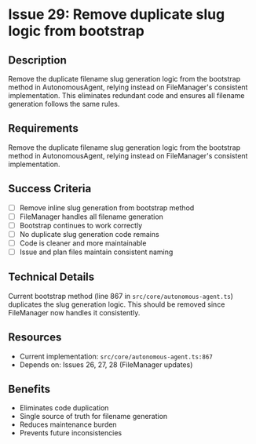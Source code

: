 # Issue 29: Remove duplicate slug logic from bootstrap

## Description
Remove the duplicate filename slug generation logic from the bootstrap method in AutonomousAgent, relying instead on FileManager's consistent implementation. This eliminates redundant code and ensures all filename generation follows the same rules.

## Requirements
Remove the duplicate filename slug generation logic from the bootstrap method in AutonomousAgent, relying instead on FileManager's consistent implementation.

## Success Criteria
- [ ] Remove inline slug generation from bootstrap method
- [ ] FileManager handles all filename generation
- [ ] Bootstrap continues to work correctly
- [ ] No duplicate slug generation code remains
- [ ] Code is cleaner and more maintainable
- [ ] Issue and plan files maintain consistent naming

## Technical Details
Current bootstrap method (line 867 in `src/core/autonomous-agent.ts`) duplicates the slug generation logic. This should be removed since FileManager now handles it consistently.

## Resources
- Current implementation: `src/core/autonomous-agent.ts:867`
- Depends on: Issues 26, 27, 28 (FileManager updates)

## Benefits
- Eliminates code duplication
- Single source of truth for filename generation
- Reduces maintenance burden
- Prevents future inconsistencies
